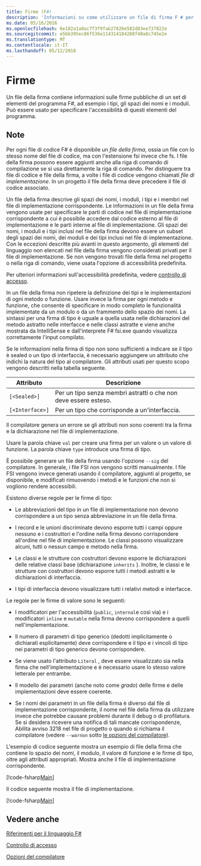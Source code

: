 ```yaml
---
title: Firme (F#)
description: 'Informazioni su come utilizzare un file di firma F # per contenere le informazioni sulle firme pubbliche di un set di F # elementi di programma, ad esempio moduli, tipi e spazi dei nomi.'
ms.date: 05/16/2016
ms.openlocfilehash: 6e182a1a0ac7f3f9fab27026e582d83ee737822e
ms.sourcegitcommit: e5bb395ec86f536e114314184288f40a8c745e2e
ms.translationtype: MT
ms.contentlocale: it-IT
ms.lasthandoff: 05/12/2018
---
```

# <a name="signatures"></a>Firme

Un file della firma contiene informazioni sulle firme pubbliche di un set di elementi del programma F#, ad esempio i tipi, gli spazi dei nomi e i moduli. Può essere usato per specificare l'accessibilità di questi elementi del programma.


## <a name="remarks"></a>Note
Per ogni file di codice F# è disponibile un *file della firma*, ossia un file con lo stesso nome del file di codice, ma con l'estensione fsi invece che fs. I file della firma possono essere aggiunti anche alla riga di comando di compilazione se si usa direttamente la riga di comando. Per distinguere tra file di codice e file della firma, a volte i file di codice vengono chiamati *file di implementazione*. In un progetto il file della firma deve precedere il file di codice associato.

Un file della firma descrive gli spazi dei nomi, i moduli, i tipi e i membri nel file di implementazione corrispondente. Le informazioni in un file della firma vengono usate per specificare le parti di codice nel file di implementazione corrispondente a cui è possibile accedere dal codice esterno al file di implementazione e le parti interne al file di implementazione. Gli spazi dei nomi, i moduli e i tipi inclusi nel file della firma devono essere un subset degli spazi dei nomi, dei moduli e dei tipi inclusi nel file di implementazione. Con le eccezioni descritte più avanti in questo argomento, gli elementi del linguaggio non elencati nel file della firma vengono considerati privati per il file di implementazione. Se non vengono trovati file della firma nel progetto o nella riga di comando, viene usata l'opzione di accessibilità predefinita.

Per ulteriori informazioni sull'accessibilità predefinita, vedere [controllo di accesso](access-control.md).

In un file della firma non ripetere la definizione dei tipi e le implementazioni di ogni metodo o funzione. Usare invece la firma per ogni metodo e funzione, che consente di specificare in modo completo le funzionalità implementate da un modulo o da un frammento dello spazio dei nomi. La sintassi per una firma di tipo è uguale a quella usata nelle dichiarazioni del metodo astratto nelle interfacce e nelle classi astratte e viene anche mostrata da IntelliSense e dall'interprete F# fsi.exe quando visualizza correttamente l'input compilato.

Se le informazioni nella firma di tipo non sono sufficienti a indicare se il tipo è sealed o un tipo di interfaccia, è necessario aggiungere un attributo che indichi la natura del tipo al compilatore. Gli attributi usati per questo scopo vengono descritti nella tabella seguente.



|Attributo|Descrizione|
|---------|-----------|
|`[<Sealed>]`|Per un tipo senza membri astratti o che non deve essere esteso.|
|`[<Interface>]`|Per un tipo che corrisponde a un'interfaccia.|
Il compilatore genera un errore se gli attributi non sono coerenti tra la firma e la dichiarazione nel file di implementazione.

Usare la parola chiave `val` per creare una firma per un valore o un valore di funzione. La parola chiave `type` introduce una firma di tipo.

È possibile generare un file della firma usando l'opzione `--sig` del compilatore. In generale, i file FSI non vengono scritti manualmente. I file FSI vengono invece generati usando il compilatore, aggiunti al progetto, se disponibile, e modificati rimuovendo i metodi e le funzioni che non si vogliono rendere accessibili.

Esistono diverse regole per le firme di tipo:


- Le abbreviazioni del tipo in un file di implementazione non devono corrispondere a un tipo senza abbreviazione in un file della firma.


- I record e le unioni discriminate devono esporre tutti i campi oppure nessuno e i costruttori e l'ordine nella firma devono corrispondere all'ordine nel file di implementazione. Le classi possono visualizzare alcuni, tutti o nessun campo e metodo nella firma.


- Le classi e le strutture con costruttori devono esporre le dichiarazioni delle relative classi base (dichiarazione `inherits` ). Inoltre, le classi e le strutture con costruttori devono esporre tutti i metodi astratti e le dichiarazioni di interfaccia.


- I tipi di interfaccia devono visualizzare tutti i relativi metodi e interfacce.


Le regole per le firme di valore sono le seguenti:


- I modificatori per l'accessibilità (`public`, `internal`e così via) e i modificatori `inline` e `mutable` nella firma devono corrispondere a quelli nell'implementazione.


- Il numero di parametri di tipo generico (dedotti implicitamente o dichiarati esplicitamente) deve corrispondere e il tipo e i vincoli di tipo nei parametri di tipo generico devono corrispondere.


- Se viene usato l'attributo `Literal` , deve essere visualizzato sia nella firma che nell'implementazione e è necessario usare lo stesso valore letterale per entrambe.


- Il modello dei parametri (anche noto come *grado*) delle firme e delle implementazioni deve essere coerente.


- Se i nomi dei parametri in un file della firma è diverso dal file di implementazione corrispondente, il nome nel file della firma da utilizzare invece che potrebbe causare problemi durante il debug o di profilatura. Se si desidera ricevere una notifica di tali mancate corrispondenze, Abilita avviso 3218 nel file di progetto o quando si richiama il compilatore (vedere `--warnon` sotto [le opzioni del compilatore](compiler-options.md)).


L'esempio di codice seguente mostra un esempio di file della firma che contiene lo spazio dei nomi, il modulo, il valore di funzione e le firme di tipo, oltre agli attributi appropriati. Mostra anche il file di implementazione corrispondente.

[!code-fsharp[Main](../../../samples/snippets/fsharp/fssignatures/snippet9002.fs)]

Il codice seguente mostra il file di implementazione.

[!code-fsharp[Main](../../../samples/snippets/fsharp/fssignatures/snippet9001.fs)]
    
## <a name="see-also"></a>Vedere anche
[Riferimenti per il linguaggio F#](index.md)

[Controllo di accesso](access-control.md)

[Opzioni del compilatore](compiler-options.md)
